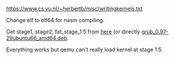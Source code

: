 https://www.cs.vu.nl/~herbertb/misc/writingkernels.txt

Change elf to elf64 for nasm compiling.

Get stage1, stage2, fat_stage_1.5 from [here](https://www.aioboot.com/en/grub-legacy/) (or directly [grub_0.97-29ubuntu66_amd64.deb](http://mirrors.kernel.org/ubuntu/pool/main/g/grub/grub_0.97-29ubuntu66_amd64.deb).

Everything works but qemu can't really load kernel at stage 1.5.


